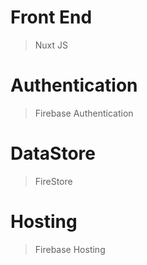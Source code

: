 # Front End 
> Nuxt JS

# Authentication 
> Firebase Authentication

# DataStore

> FireStore

# Hosting 

> Firebase Hosting
